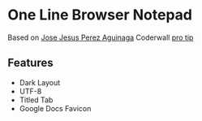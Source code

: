 # One Line Browser Notepad

Based on [Jose Jesus Perez Aguinaga](https://coderwall.com/jjperezaguinaga)  Coderwall [pro tip](https://coderwall.com/p/lhsrcq)

## Features

* Dark Layout
* UTF-8
* Titled Tab
* Google Docs Favicon
